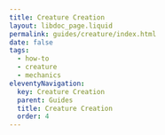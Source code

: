 ```yaml
---
title: Creature Creation
layout: libdoc_page.liquid
permalink: guides/creature/index.html
date: false
tags:
  - how-to
  - creature
  - mechanics
eleventyNavigation:
  key: Creature Creation
  parent: Guides
  title: Creature Creation
  order: 4
---
```


